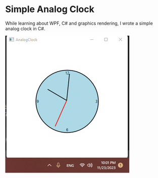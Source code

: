 # Simple Analog Clock

While learning about WPF, C# and graphics rendering, I wrote a simple analog clock in C#.

![Output](https://github.com/amason445/AnalogClock/blob/master/AnalogClockScreenshot.png)
